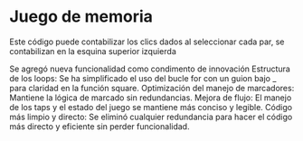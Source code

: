 # Juego de memoria
Este código puede contabilizar los clics dados al seleccionar cada par, se contabilizan en la esquina superior izquierda

Se agregó nueva funcionalidad como condimento de innovación
Estructura de los loops: Se ha simplificado el uso del bucle for con un guion bajo _ para claridad en la función square.
Optimización del manejo de marcadores: Mantiene la lógica de marcado sin redundancias.
Mejora de flujo: El manejo de los taps y el estado del juego se mantiene más conciso y legible.
Código más limpio y directo: Se eliminó cualquier redundancia para hacer el código más directo y eficiente sin perder funcionalidad.
